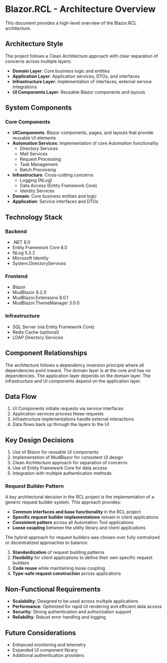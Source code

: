 # Blazor.RCL - Architecture Overview

This document provides a high-level overview of the Blazor.RCL architecture.

## Architecture Style

The project follows a Clean Architecture approach with clear separation of concerns across multiple layers:

- **Domain Layer**: Core business logic and entities
- **Application Layer**: Application services, DTOs, and interfaces
- **Infrastructure Layer**: Implementation of interfaces, external service integrations
- **UI Components Layer**: Reusable Blazor components and layouts

## System Components

### Core Components

- **UIComponents**: Blazor components, pages, and layouts that provide reusable UI elements
- **Automation Services**: Implementation of core Automation functionality
  - Directory Services
  - Mail Services
  - Request Processing
  - Task Management
  - Batch Processing
- **Infrastructure**: Cross-cutting concerns
  - Logging (NLog)
  - Data Access (Entity Framework Core)
  - Identity Services
- **Domain**: Core business entities and logic
- **Application**: Service interfaces and DTOs

## Technology Stack

### Backend
- .NET 8.0
- Entity Framework Core 8.0
- NLog 5.3.2
- Microsoft Identity
- System.DirectoryServices

### Frontend
- Blazor
- MudBlazor 8.2.0
- MudBlazor.Extensions 8.0.1
- MudBlazor.ThemeManager 3.0.0

### Infrastructure
- SQL Server (via Entity Framework Core)
- Redis Cache (optional)
- LDAP Directory Services

## Component Relationships

The architecture follows a dependency inversion principle where all dependencies point inward. The domain layer is at the core and has no dependencies. The application layer depends on the domain layer. The infrastructure and UI components depend on the application layer.

## Data Flow

1. UI Components initiate requests via service interfaces
2. Application services process these requests
3. Infrastructure implementations handle external interactions
4. Data flows back up through the layers to the UI

## Key Design Decisions

1. Use of Blazor for reusable UI components
2. Implementation of MudBlazor for consistent UI design
3. Clean Architecture approach for separation of concerns
4. Use of Entity Framework Core for data access
5. Integration with multiple authentication methods

### Request Builder Pattern

A key architectural decision in the RCL project is the implementation of a generic request builder system. This approach provides:

- **Common interfaces and base functionality** in the RCL project
- **Specific request builder implementations** remain in client applications
- **Consistent pattern** across all Automation Tool applications
- **Loose coupling** between the utility library and client applications

The hybrid approach for request builders was chosen over fully centralized or decentralized approaches to balance:

1. **Standardization** of request building patterns
2. **Flexibility** for client applications to define their own specific request builders
3. **Code reuse** while maintaining loose coupling
4. **Type-safe request construction** across applications

## Non-Functional Requirements

- **Scalability**: Designed to be used across multiple applications
- **Performance**: Optimized for rapid UI rendering and efficient data access
- **Security**: Strong authentication and authorization support
- **Reliability**: Robust error handling and logging

## Future Considerations

- Enhanced monitoring and telemetry
- Expanded UI component library
- Additional authentication providers 